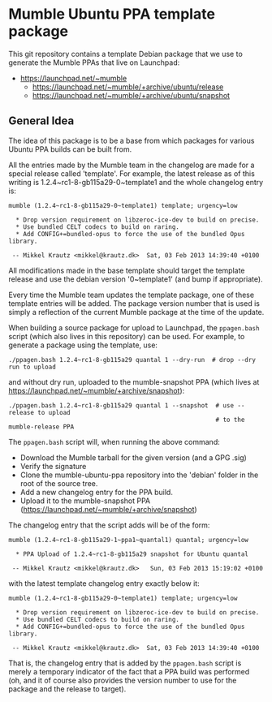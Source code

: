 # Mumble Ubuntu PPA template package

This git repository contains a template Debian package that we use to
generate the Mumble PPAs that live on Launchpad:

* <https://launchpad.net/~mumble>
  * <https://launchpad.net/~mumble/+archive/ubuntu/release>
  * <https://launchpad.net/~mumble/+archive/ubuntu/snapshot>

## General Idea

The idea of this package is to be a base from which packages for various
Ubuntu PPA builds can be built from.

All the entries made by the Mumble team in the changelog are made for
a special release called 'template'. For example, the latest release
as of this writing is 1.2.4~rc1-8-gb115a29-0~template1 and the whole
changelog entry is:

    mumble (1.2.4~rc1-8-gb115a29-0~template1) template; urgency=low

      * Drop version requirement on libzeroc-ice-dev to build on precise.
      * Use bundled CELT codecs to build on raring.
      * Add CONFIG+=bundled-opus to force the use of the bundled Opus library.

     -- Mikkel Krautz <mikkel@krautz.dk>  Sat, 03 Feb 2013 14:39:40 +0100

All modifications made in the base template should target the template release
and use the debian version '0~template1' (and bump if appropriate).

Every time the Mumble team updates the template package, one of these template
entries will be added. The package version number that is used is simply a
reflection of the current Mumble package at the time of the update.

When building a source package for upload to Launchpad, the `ppagen.bash` script
(which also lives in this repository) can be used. For example, to generate
a package using the template, use:

    ./ppagen.bash 1.2.4~rc1-8-gb115a29 quantal 1 --dry-run  # drop --dry run to upload

and without dry run, uploaded to the mumble-snapshot PPA
(which lives at <https://launchpad.net/~mumble/+archive/snapshot>):

    ./ppagen.bash 1.2.4~rc1-8-gb115a29 quantal 1 --snapshot  # use --release to upload
                                                             # to the mumble-release PPA

The `ppagen.bash` script will, when running the above command:

* Download the Mumble tarball for the given version (and a GPG .sig)
* Verify the signature
* Clone the mumble-ubuntu-ppa repository into the 'debian' folder
  in the root of the source tree.
* Add a new changelog entry for the PPA build.
* Upload it to the mumble-snapshot PPA (<https://launchpad.net/~mumble/+archive/snapshot>)

The changelog entry that the script adds will be of the form:

    mumble (1.2.4~rc1-8-gb115a29-1~ppa1~quantal1) quantal; urgency=low

      * PPA Upload of 1.2.4~rc1-8-gb115a29 snapshot for Ubuntu quantal

     -- Mikkel Krautz <mikkel@krautz.dk>   Sun, 03 Feb 2013 15:19:02 +0100

with the latest template changelog entry exactly below it:

    mumble (1.2.4~rc1-8-gb115a29-0~template1) template; urgency=low

      * Drop version requirement on libzeroc-ice-dev to build on precise.
      * Use bundled CELT codecs to build on raring.
      * Add CONFIG+=bundled-opus to force the use of the bundled Opus library.

     -- Mikkel Krautz <mikkel@krautz.dk>  Sat, 03 Feb 2013 14:39:40 +0100

That is, the changelog entry that is added by the `ppagen.bash` script is merely
a temporary indicator of the fact that a PPA build was performed (oh, and it of
course also provides the version number to use for the package and the release
to target).
